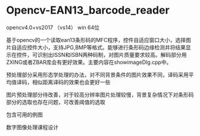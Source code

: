 # Opencv-EAN13_barcode_reader
opencv4.0+vs2017 （vs14） win 64位

基于opencv的一个读取ean13条形码的MFC程序，控件自适应窗口大小，选择图片自适应控件大小，支持JPG,BMP等格式。能够进行条形码边缘检测并将结果显示在控件，可识别出ISSN和ISBN两种码制，对图片质量要求较高。解码部分用ZXING或者ZBAR库会有更好效果。主要内容在showimageDlg.cpp中。

预处理部分采用形态学处理的办法，对不同背景条件的图片效果不同，译码采用平均值译码，相似距离译码的效果也会更好一些

图片预处理部分待改善，对于较高分辨率图片处理较慢，背景复杂情况下对条形码部分的选取也存在问题，可改善阈值的选取

包含可用的例图

数字图像处理课程设计
